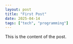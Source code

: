 ```yaml
---
layout: post
title: "First Post"
date: 2025-04-14
tags: ["tech", "programming"]
---
```


This is the content of the post.
